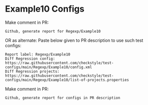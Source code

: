 # Example10 Configs
Make comment in PR:
```
Github, generate report for Regexp/Example10
```
OR as alternate:
Paste below given to PR description to use such test configs:
```
Report label: Regexp/Example10
Diff Regression config: https://raw.githubusercontent.com/checkstyle/test-configs/main/Regexp/Example10/config.xml
Diff Regression projects: https://raw.githubusercontent.com/checkstyle/test-configs/main/Regexp/Example10/list-of-projects.properties
```
Make comment in PR:
```
Github, generate report for configs in PR description
```

